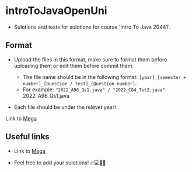 # introToJavaOpenUni
* Sulotions and tests for sulotions for course 'Intro To Java 20441'.

## Format 
* Upload the files in this format, make sure to format them before uploading them or edit them before commit them.
  * The file name should be in the following format: ```[year]_[semester + number]_[Question / test]_[Question number]```. 
  * For example: ```"2022_A96_Qs1.java" / "2022_C84_Tst2.java"```
  2022_A96_Qs1.java

* Each file should be under the relevet year!



Link to [Mega ]( https://mega.nz/folder/0Sg0iD4B#0OPF1JJgFjtYoJuStlsCtA )

## Useful links
 * Link to [Mega ]( https://mega.nz/folder/0Sg0iD4B#0OPF1JJgFjtYoJuStlsCtA )

* Feel free to add your sulotions! 🔥💻🤘🏻
